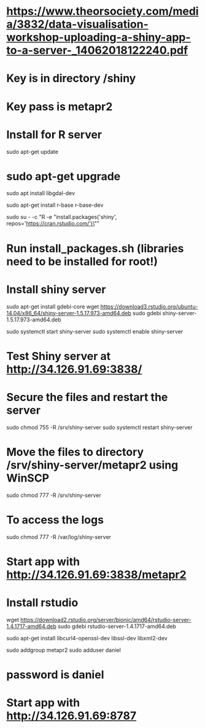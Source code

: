 # https://www.theorsociety.com/media/3832/data-visualisation-workshop-uploading-a-shiny-app-to-a-server-_14062018122240.pdf

# Key is in directory /shiny
# Key pass is metapr2

# Install for R server

sudo apt-get update
# sudo apt-get upgrade

sudo apt install libgdal-dev

sudo apt-get install r-base r-base-dev

sudo su - -c "R -e \"install.packages('shiny', repos='https://cran.rstudio.com/')\""

# Run install_packages.sh (libraries need to be installed for root!)

# Install  shiny server
sudo apt-get install gdebi-core
wget https://download3.rstudio.org/ubuntu-14.04/x86_64/shiny-server-1.5.17.973-amd64.deb
sudo gdebi shiny-server-1.5.17.973-amd64.deb

sudo systemctl start shiny-server
sudo systemctl enable shiny-server

# Test Shiny server at http://34.126.91.69:3838/

# Secure the files and restart the server
sudo chmod 755 -R /srv/shiny-server
sudo systemctl restart shiny-server


# Move the files to directory /srv/shiny-server/metapr2 using WinSCP

sudo chmod 777 -R /srv/shiny-server

# To access the logs
sudo chmod 777 -R /var/log/shiny-server

# Start app with http://34.126.91.69:3838/metapr2

# Install rstudio

wget https://download2.rstudio.org/server/bionic/amd64/rstudio-server-1.4.1717-amd64.deb
sudo gdebi rstudio-server-1.4.1717-amd64.deb

sudo apt-get install libcurl4-openssl-dev libssl-dev libxml2-dev

sudo addgroup metapr2
sudo adduser daniel
# password is daniel

# Start app with http://34.126.91.69:8787
